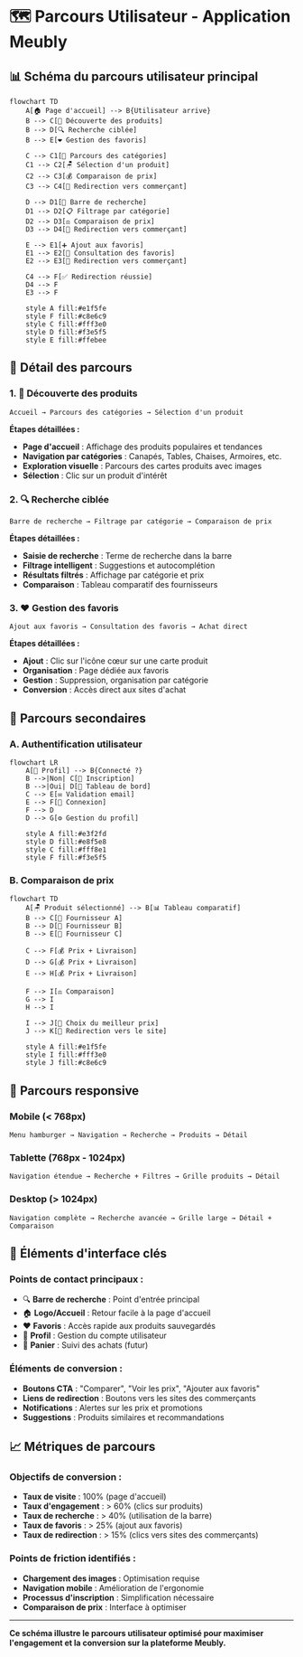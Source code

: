 # 🗺️ **Parcours Utilisateur - Application Meubly**

## 📊 **Schéma du parcours utilisateur principal**

```mermaid
flowchart TD
    A[🏠 Page d'accueil] --> B{Utilisateur arrive}
    B --> C[👀 Découverte des produits]
    B --> D[🔍 Recherche ciblée]
    B --> E[❤️ Gestion des favoris]
    
    C --> C1[📱 Parcours des catégories]
    C1 --> C2[🪑 Sélection d'un produit]
    C2 --> C3[💰 Comparaison de prix]
    C3 --> C4[🔗 Redirection vers commerçant]
    
    D --> D1[🔎 Barre de recherche]
    D1 --> D2[📋 Filtrage par catégorie]
    D2 --> D3[⚖️ Comparaison de prix]
    D3 --> D4[🔗 Redirection vers commerçant]
    
    E --> E1[➕ Ajout aux favoris]
    E1 --> E2[📖 Consultation des favoris]
    E2 --> E3[🔗 Redirection vers commerçant]
    
    C4 --> F[✅ Redirection réussie]
    D4 --> F
    E3 --> F
    
    style A fill:#e1f5fe
    style F fill:#c8e6c9
    style C fill:#fff3e0
    style D fill:#f3e5f5
    style E fill:#ffebee
```

## 🎯 **Détail des parcours**

### **1. 🚀 Découverte des produits**
```
Accueil → Parcours des catégories → Sélection d'un produit
```

**Étapes détaillées :**
- **Page d'accueil** : Affichage des produits populaires et tendances
- **Navigation par catégories** : Canapés, Tables, Chaises, Armoires, etc.
- **Exploration visuelle** : Parcours des cartes produits avec images
- **Sélection** : Clic sur un produit d'intérêt

### **2. 🔍 Recherche ciblée**
```
Barre de recherche → Filtrage par catégorie → Comparaison de prix
```

**Étapes détaillées :**
- **Saisie de recherche** : Terme de recherche dans la barre
- **Filtrage intelligent** : Suggestions et autocomplétion
- **Résultats filtrés** : Affichage par catégorie et prix
- **Comparaison** : Tableau comparatif des fournisseurs

### **3. ❤️ Gestion des favoris**
```
Ajout aux favoris → Consultation des favoris → Achat direct
```

**Étapes détaillées :**
- **Ajout** : Clic sur l'icône cœur sur une carte produit
- **Organisation** : Page dédiée aux favoris
- **Gestion** : Suppression, organisation par catégorie
- **Conversion** : Accès direct aux sites d'achat

## 🔄 **Parcours secondaires**

### **A. Authentification utilisateur**
```mermaid
flowchart LR
    A[👤 Profil] --> B{Connecté ?}
    B -->|Non| C[📝 Inscription]
    B -->|Oui| D[👋 Tableau de bord]
    C --> E[✉️ Validation email]
    E --> F[🔐 Connexion]
    F --> D
    D --> G[⚙️ Gestion du profil]
    
    style A fill:#e3f2fd
    style D fill:#e8f5e8
    style C fill:#fff8e1
    style F fill:#f3e5f5
```

### **B. Comparaison de prix**
```mermaid
flowchart TD
    A[🪑 Produit sélectionné] --> B[📊 Tableau comparatif]
    B --> C[🏪 Fournisseur A]
    B --> D[🏪 Fournisseur B]
    B --> E[🏪 Fournisseur C]
    
    C --> F[💰 Prix + Livraison]
    D --> G[💰 Prix + Livraison]
    E --> H[💰 Prix + Livraison]
    
    F --> I[⚖️ Comparaison]
    G --> I
    H --> I
    
    I --> J[🛒 Choix du meilleur prix]
    J --> K[🔗 Redirection vers le site]
    
    style A fill:#e1f5fe
    style I fill:#fff3e0
    style J fill:#c8e6c9
```

## 📱 **Parcours responsive**

### **Mobile (< 768px)**
```
Menu hamburger → Navigation → Recherche → Produits → Détail
```

### **Tablette (768px - 1024px)**
```
Navigation étendue → Recherche + Filtres → Grille produits → Détail
```

### **Desktop (> 1024px)**
```
Navigation complète → Recherche avancée → Grille large → Détail + Comparaison
```

## 🎨 **Éléments d'interface clés**

### **Points de contact principaux :**
- 🔍 **Barre de recherche** : Point d'entrée principal
- 🏠 **Logo/Accueil** : Retour facile à la page d'accueil
- ❤️ **Favoris** : Accès rapide aux produits sauvegardés
- 👤 **Profil** : Gestion du compte utilisateur
- 🛒 **Panier** : Suivi des achats (futur)

### **Éléments de conversion :**
- **Boutons CTA** : "Comparer", "Voir les prix", "Ajouter aux favoris"
- **Liens de redirection** : Boutons vers les sites des commerçants
- **Notifications** : Alertes sur les prix et promotions
- **Suggestions** : Produits similaires et recommandations

## 📈 **Métriques de parcours**

### **Objectifs de conversion :**
- **Taux de visite** : 100% (page d'accueil)
- **Taux d'engagement** : > 60% (clics sur produits)
- **Taux de recherche** : > 40% (utilisation de la barre)
- **Taux de favoris** : > 25% (ajout aux favoris)
- **Taux de redirection** : > 15% (clics vers sites des commerçants)

### **Points de friction identifiés :**
- **Chargement des images** : Optimisation requise
- **Navigation mobile** : Amélioration de l'ergonomie
- **Processus d'inscription** : Simplification nécessaire
- **Comparaison de prix** : Interface à optimiser

---

**Ce schéma illustre le parcours utilisateur optimisé pour maximiser l'engagement et la conversion sur la plateforme Meubly.**
